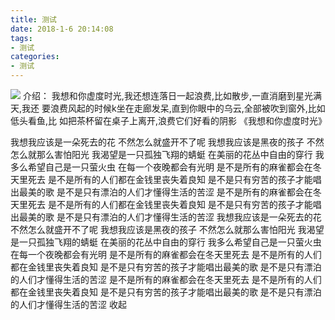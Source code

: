```yaml
---
title: 测试
date: 2018-1-6 20:14:08
tags:
- 测试
categories:
- 测试
---
```


![](http://litten.me/assets/blogImg/diary-30.jpg)
 介绍： 我想和你虚度时光,我还想连落日一起浪费,比如散步,一直消磨到星光满天,我还
要浪费风起的时候k坐在走廊发呆,直到你眼中的乌云,全部被吹到窗外,比如低头看鱼,比
如把茶杯留在桌子上离开,浪费它们好看的阴影
《我想和你虚度时光》 

<!--more-->
我想我应该是一朵死去的花
不然怎么就盛开不了呢
我想我应该是黑夜的孩子
不然怎么就那么害怕阳光
我渴望是一只孤独飞翔的蜻蜓
在美丽的花丛中自由的穿行
我多么希望自己是一只萤火虫
在每一个夜晚都会有光明
是不是所有的麻雀都会在冬天里死去
是不是所有的人们都在金钱里丧失着良知
是不是只有穷苦的孩子才能唱出最美的歌
是不是只有漂泊的人们才懂得生活的苦涩
是不是所有的麻雀都会在冬天里死去
是不是所有的人们都在金钱里丧失着良知
是不是只有穷苦的孩子才能唱出最美的歌
是不是只有漂泊的人们才懂得生活的苦涩
我想我应该是一朵死去的花
不然怎么就盛开不了呢
我想我应该是黑夜的孩子
不然怎么就那么害怕阳光
我渴望是一只孤独飞翔的蜻蜓
在美丽的花丛中自由的穿行
我多么希望自己是一只萤火虫
在每一个夜晚都会有光明
是不是所有的麻雀都会在冬天里死去
是不是所有的人们都在金钱里丧失着良知
是不是只有穷苦的孩子才能唱出最美的歌
是不是只有漂泊的人们才懂得生活的苦涩
是不是所有的麻雀都会在冬天里死去
是不是所有的人们都在金钱里丧失着良知
是不是只有穷苦的孩子才能唱出最美的歌
是不是只有漂泊的人们才懂得生活的苦涩
收起